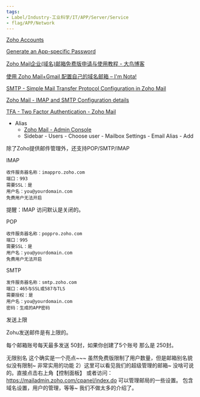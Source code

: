 ```yaml
---
tags:
- Label/Industry-工业科学/IT/APP/Server/Service
- flag/APP/Network
---
```


[Zoho Accounts](https://accounts.zoho.com/home#profile/personal)

[Generate an App-specific Password](https://help.zoho.com/portal/en/kb/bigin/channels/email/articles/generate-an-app-specific-password#What_is_TFA_Two_factor_Authentication)

[Zoho Mail企业(域名)邮箱免费版申请与使用教程 - 大鸟博客](https://www.daniao.org/4053.html)

[使用 Zoho Mail+Gmail 配置自己的域名邮箱 – I'm Nota!](https://nota.moe/2017/personal-email-with-zoho-and-gmail/)

[SMTP - Simple Mail Transfer Protocol Configuration in Zoho Mail](https://www.zoho.com/mail/help/zoho-smtp.html)

[Zoho Mail - IMAP and SMTP Configuration details](https://www.zoho.com/mail/help/imap-access.html)

[TFA - Two Factor Authentication - Zoho Mail](https://www.zoho.com/mail/help/adminconsole/two-factor-authentication.html#alink7)


- Alias
    - [Zoho Mail - Admin Console](https://mailadmin.zoho.com)
    - Sidebar - Users - Choose user - Mailbox Settings - Email Alias - Add








除了Zoho提供邮件管理外，还支持POP/SMTP/IMAP

IMAP

    收件服务器名称：imappro.zoho.com
    端口：993
    需要SSL：是
    用户名：you@yourdomain.com
    免费用户无法开启

提醒：IMAP 访问默认是关闭的。

 

POP

    收件服务器名称：poppro.zoho.com
    端口：995
    需要SSL：是
    用户名：you@yourdomain.com
    免费用户无法开启


SMTP

    发件服务器名称：smtp.zoho.com
    端口：465与SSL或587与TLS
    需要授权：是
    用户名：you@yourdomain.com
    密码：生成的APP密码

 

发送上限

Zohu发送邮件是有上限的。

每个邮箱账号每天最多发送 50封，如果你创建了5个账号 那么是 250封。

无限别名
这个确实是一个亮点~~~
虽然免费版限制了用户数量，但是邮箱别名貌似没有限制~
非常实用的功能
2）这里可以看见我们的超级管理的邮箱~ 没啥可说的。直接点击右上角【控制面板】
或者访问：https://mailadmin.zoho.com/cpanel/index.do 可以管理邮局的一些设置。
包含域名设置，用户的管理，等等~ 我们不做太多的介绍了。
